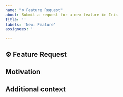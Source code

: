 ```yaml
---
name: "⚙ Feature Request"
about: Submit a request for a new feature in Iris
title: ''
labels: 'New: Feature'
assignees: ''

---
```


## ⚙ Feature Request
<!-- A clear and concise description of the feature proposal -->

## Motivation
<!-- Is your feature request related to an existing issue? -->
<!-- I'm always frustrated when ... -->

## Additional context
<!-- any other useful information -->
